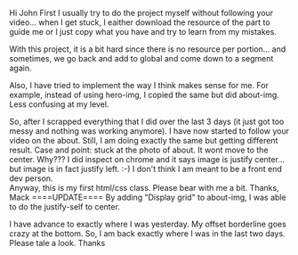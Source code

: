 Hi John
First I usually try to do the project myself without following your video... when I get stuck, I eaither download the resource of the part to guide me or I just copy what you have and try to learn from my mistakes.

With this project, it is a bit hard since there is no resource per portion... and sometimes, we go back and add to global and come down to a segment again.

Also, I have tried to implement the way I think makes sense for me. For example, instead of using hero-img, I copied the same but did about-img. Less confusing at my level.

So, after I scrapped everything that I did over the last 3 days (it just got too messy and nothing was working anymore). I have now started to follow your video on the about. Still, I am doing exactly the same but getting different result. Case and point: stuck at the photo of about. It wont move to the center. Why???
I did inspect on chrome and it says image is justify center... but image is in fact justify left.
:-) I don't think I am meant to be a front end dev person.  
Anyway, this is my first html/css class. Please bear with me a bit.
Thanks,
Mack
====UPDATE====
By adding "Display grid" to about-img,
I was able to do the justify-self to center.

I have advance to exactly where I was yesterday. My offset borderline goes crazy at the bottom. So, I am back exactly where I was in the last two days.
Please tale a look. Thanks
